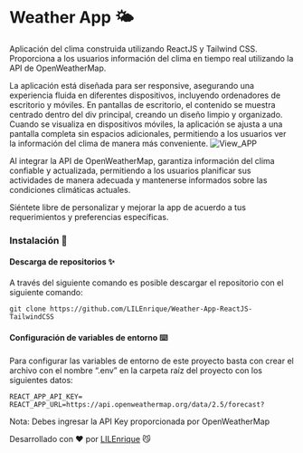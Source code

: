 # Weather App 🌤️

Aplicación del clima construida utilizando ReactJS y Tailwind CSS. Proporciona a los usuarios información del clima en tiempo real utilizando la API de OpenWeatherMap.

La aplicación está diseñada para ser responsive, asegurando una experiencia fluida en diferentes dispositivos, incluyendo ordenadores de escritorio y móviles. En pantallas de escritorio, el contenido se muestra centrado dentro del div principal, creando un diseño limpio y organizado. Cuando se visualiza en dispositivos móviles, la aplicación se ajusta a una pantalla completa sin espacios adicionales, permitiendo a los usuarios ver la información del clima de manera más conveniente.
![View_APP](https://i.imgur.com/TP7eZd2.png)

Al integrar la API de OpenWeatherMap,  garantiza información del clima confiable y actualizada, permitiendo a los usuarios planificar sus actividades de manera adecuada y mantenerse informados sobre las condiciones climáticas actuales.

Siéntete libre de personalizar y mejorar la app de acuerdo a tus requerimientos y preferencias específicas. 

### Instalación 🔧

#### Descarga de repositorios ✨

A través del siguiente comando es posible descargar el repositorio con el siguiente comando:

```
git clone https://github.com/LILEnrique/Weather-App-ReactJS-TailwindCSS
```
#### Configuración de variables de entorno ⌨️
Para configurar las variables de entorno de este proyecto basta con crear el archivo con el nombre “.env” en la carpeta raíz del proyecto con los siguientes datos:

```
REACT_APP_API_KEY=
REACT_APP_URL=https://api.openweathermap.org/data/2.5/forecast?
```
Nota: Debes ingresar la API Key proporcionada por OpenWeatherMap

Desarrollado con ❤️ por [LILEnrique](https://github.com/LILEnrique) 😼
